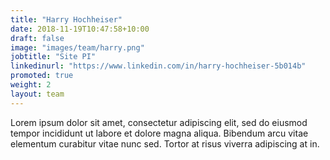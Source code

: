 ```yaml
---
title: "Harry Hochheiser"
date: 2018-11-19T10:47:58+10:00
draft: false
image: "images/team/harry.png"
jobtitle: "Site PI"
linkedinurl: "https://www.linkedin.com/in/harry-hochheiser-5b014b"
promoted: true
weight: 2
layout: team
---
```


Lorem ipsum dolor sit amet, consectetur adipiscing elit, sed do eiusmod tempor incididunt ut labore et dolore magna aliqua. Bibendum arcu vitae elementum curabitur vitae nunc sed. Tortor at risus viverra adipiscing at in.
